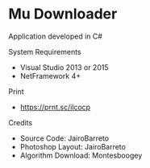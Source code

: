 # Mu Downloader

Application developed in C#


System Requirements
 * Visual Studio 2013 or 2015
 * NetFramework 4+

Print
 * https://prnt.sc/ilcocp 

Credits
 * Source Code: JairoBarreto
 * Photoshop Layout: JairoBarreto
 * Algorithm Download: Montesboogey
